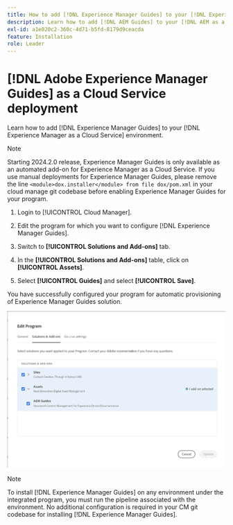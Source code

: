 ```yaml
---
title: How to add [!DNL Experience Manager Guides] to your [!DNL Experience Manager as a Cloud Service] environment
description: Learn how to add [!DNL AEM Guides] to your [!DNL AEM as a Cloud Service] environment
exl-id: a1e020c2-360c-4d71-b5fd-8179d9ceacda
feature: Installation
role: Leader
---
```

# [!DNL Adobe Experience Manager Guides] as a Cloud Service deployment

Learn how to add [!DNL Experience Manager Guides] to your [!DNL Experience Manager as a Cloud Service] environment.


>[!NOTE]
>
> Starting 2024.2.0 release, Experience Manager Guides is only available as an automated add-on for Experience Manager as a Cloud Service. If you use manual deployments for Experience Manager Guides, please remove the line `<module>dox.installer</module> from file dox/pom.xml` in your cloud manage git codebase before enabling Experience Manager Guides for your program.

1. Login to [!UICONTROL Cloud Manager].

1. Edit the program for which you want to configure [!DNL Experience Manager Guides].

1. Switch to **[!UICONTROL Solutions and Add-ons]** tab.

1. In the **[!UICONTROL Solutions and Add-ons]** table, click on **[!UICONTROL Assets]**.

1. Select **[!UICONTROL Guides]** and select **[!UICONTROL Save]**.

You have successfully configured your program for automatic provisioning of Experience Manager Guides solution.

![Configuring Experience Manager Guides solution](assets/addon-configuration.png)

>[!NOTE]
>
>To install [!DNL Experience Manager Guides] on any environment under the integrated program, you must run the pipeline associated with the environment. No additional configuration is required in your CM git codebase for installing [!DNL Experience Manager Guides].
